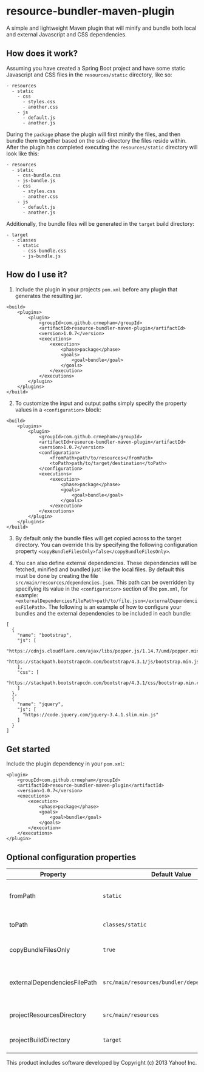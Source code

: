 # resource-bundler-maven-plugin
A simple and lightweight Maven plugin that will minify and bundle both local and external Javascript and CSS dependencies.

## How does it work?
Assuming you have created a Spring Boot project and have some static Javascript and CSS files in the `resources/static` directory, like so:

```
- resources
  - static
    - css
      - styles.css
      - another.css
    - js
      - default.js
      - another.js
```

During the `package` phase the plugin will first minify the files, and then bundle them together based on the sub-directory the files reside within. After the plugin has completed executing the `resources/static` directory will look like this:

```
- resources
  - static
    - css-bundle.css
    - js-bundle.js
    - css
      - styles.css
      - another.css
    - js
      - default.js
      - another.js
```

Additionally, the bundle files will be generated in the `target` build directory:

```
- target
  - classes
    - static
      - css-bundle.css
      - js-bundle.js
```

## How do I use it?

1. Include the plugin in your projects `pom.xml` before any plugin that generates the resulting jar.

```
<build>
    <plugins>
        <plugin>
            <groupId>com.github.crmepham</groupId>
            <artifactId>resource-bundler-maven-plugin</artifactId>
            <version>1.0.7</version>
            <executions>
                <execution>
                    <phase>package</phase>
                    <goals>
                        <goal>bundle</goal>
                    </goals>
                </execution>
            </executions>
        </plugin>
    </plugins>
</build>
```

2. To customize the input and output paths simply specify the property values in a `<configuration>` block:

```
<build>
    <plugins>
        <plugin>
            <groupId>com.github.crmepham</groupId>
            <artifactId>resource-bundler-maven-plugin</artifactId>
            <version>1.0.7</version>
            <configuration>
                <fromPath>path/to/resources</fromPath>
                <toPath>path/to/target/destination</toPath>
            </configuration>
            <executions>
                <execution>
                    <phase>package</phase>
                    <goals>
                        <goal>bundle</goal>
                    </goals>
                </execution>
            </executions>
        </plugin>
    </plugins>
</build>
```

3. By default only the bundle files will get copied across to the target directory. You can override this by specifying the following configuration property `<copyBundleFilesOnly>false</copyBundleFilesOnly>`.

4. You can also define external dependencies. These dependencies will be fetched, minified and bundled just like the local files. By default this must be done by creating the file `src/main/resources/dependencies.json`. This path can be overridden by specifying its value in the `<configuration>` section of the `pom.xml`, for example: `<externalDependenciesFilePath>path/to/file.json</externalDependenciesFilePath>`. The following is an example of how to configure your bundles and the external dependencies to be included in each bundle:

```
[
  {
    "name": "bootstrap",
    "js": [
      "https://cdnjs.cloudflare.com/ajax/libs/popper.js/1.14.7/umd/popper.min.js",
      "https://stackpath.bootstrapcdn.com/bootstrap/4.3.1/js/bootstrap.min.js"
    ],
    "css": [
      "https://stackpath.bootstrapcdn.com/bootstrap/4.3.1/css/bootstrap.min.css"
    ]
  },
  {
    "name": "jquery",
    "js": [
      "https://code.jquery.com/jquery-3.4.1.slim.min.js"
    ]
  }
]
```

## Get started
Include the plugin dependency in your `pom.xml`:
```
<plugin>
    <groupId>com.github.crmepham</groupId>
    <artifactId>resource-bundler-maven-plugin</artifactId>
    <version>1.0.7</version>
    <executions>
        <execution>
            <phase>package</phase>
            <goals>
                <goal>bundle</goal>
            </goals>
        </execution>
    </executions>
</plugin>
```

## Optional configuration properties
|Property|Default Value|Description|
|--------|-------------|-----------|
|fromPath|`static`|The top-level directory to scan for Javascript and CSS files to bundle. By default this is the `static` directory underneath `src/main/resources`.|
|toPath|`classes/static`|The directory to copy the bundled files to within the `target` directory. By default this is the `classes/static` directory.|
|copyBundleFilesOnly|`true`|If true, only the bundle files are copied across to the build (target) directory. Not the individual Javascript and CSS files that were bundled.|
|externalDependenciesFilePath|`src/main/resources/bundler/dependencies.json`|The path to the JSON file containing the list of external URI's that need to be fetched. These URI's will point to Javascript or CSS content. By default the file path is `src/main/resources/bundler/dependencies.json`.|
|projectResourcesDirectory|`src/main/resources`|The resource directory. Typically this is the `src/main/resources` directory, but it may differ if you are not using a Spring-based application.|
|projectBuildDirectory|`target`|The project build directory. Typically this is the `target` directory but it may differ if you are not using a Spring-based application.|

This product includes software developed by Copyright (c) 2013 Yahoo! Inc.
